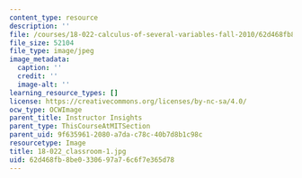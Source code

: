 ```yaml
---
content_type: resource
description: ''
file: /courses/18-022-calculus-of-several-variables-fall-2010/62d468fb8be0330697a76c6f7e365d78_18-022_classroom-1.jpg
file_size: 52104
file_type: image/jpeg
image_metadata:
  caption: ''
  credit: ''
  image-alt: ''
learning_resource_types: []
license: https://creativecommons.org/licenses/by-nc-sa/4.0/
ocw_type: OCWImage
parent_title: Instructor Insights
parent_type: ThisCourseAtMITSection
parent_uid: 9f635961-2080-a7da-c78c-40b7d8b1c98c
resourcetype: Image
title: 18-022_classroom-1.jpg
uid: 62d468fb-8be0-3306-97a7-6c6f7e365d78
---
```

